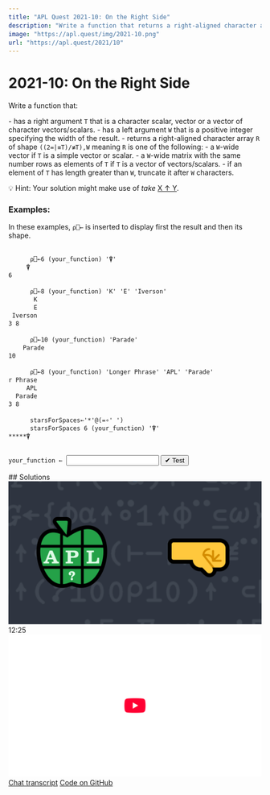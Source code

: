 ```yaml
---
title: "APL Quest 2021-10: On the Right Side"
description: "Write a function that returns a right-aligned character array with restricted width."
image: "https://apl.quest/img/2021-10.png"
url: "https://apl.quest/2021/10"
---
```


# <span class=s>2021-</span>10: On the Right Side
<!-- Write a function that returns a right-aligned character array with restricted width. -->
<p>Write a function that:</p>
- has a right argument <code class="language-APL">T</code> that is a character scalar, vector or a vector of character vectors/scalars.
- has a left argument <code class="language-APL">W</code> that is a positive integer specifying the width of the result.
- returns a right-aligned character array <code class="language-APL">R</code> of shape <code class="language-APL">((2=|≡T)/≢T),W</code> meaning <code class="language-APL">R</code> is one of the following:
    - a <code class="language-APL">W</code>-wide vector if <code class="language-APL">T</code> is a simple vector or scalar.
    - a <code class="language-APL">W</code>-wide matrix with the same number rows as elements of <code class="language-APL">T</code> if <code class="language-APL">T</code> is a vector of vectors/scalars.
- if an element of <code class="language-APL">T</code> has length greater than <code class="language-APL">W</code>, truncate it after <code class="language-APL">W</code> characters.

💡 Hint: Your solution might make use of <em>take</em>
      <a href="https://help.dyalog.com/latest/#Language/Primitive%20Functions/Take.htm" class="language-APL" target="_blank">X ↑ Y</a>.

### Examples:

<p>In these examples, <code class="language-APL">⍴⎕←</code> is inserted to display first the result and then its shape.</p>

```APL

      ⍴⎕←6 (your_function) '⍒'
     ⍒
6

      ⍴⎕←8 (your_function) 'K' 'E' 'Iverson'
       K
       E
 Iverson
3 8

      ⍴⎕←10 (your_function) 'Parade' 
    Parade
10

      ⍴⎕←8 (your_function) 'Longer Phrase' 'APL' 'Parade' 
r Phrase
     APL
  Parade
3 8

      starsForSpaces←'*'@(=∘' ')
      starsForSpaces 6 (your_function) '⍒'
*****⍒
  
```
 
<div class="pdiv">
  <code onclick="p_Input.focus()">your_function ← </code><input id="p_Input" autocomplete="off" spellcheck="false" oninput="this.parentElement.querySelector`button`.disabled=false;localStorage.setItem(window.location.pathname,this.value)" onkeypress="subm(event)">
  <button onclick="alert$.next`Testing…`;submitSolution`p`" class="md-button md-button--primary">&#x2714; Test</button>
</div>
<p id="p_Output"></p>
## Solutions
<div onclick="play(this)" title="Video on YouTube" class="yt">
<img alt="Video Thumbnail" src="../../img/2021-10.png">
<time>12:25</time>
<img alt="YouTube" src="../../img/yt-big.png">
</div>
<a href="https://chat.stackexchange.com/transcript/52405?m=64604513#64604513" target="_blank" class="md-button md-button--primary">Chat transcript</a>
<a href="https://github.com/abrudz/apl_quest/tree/main/2021/10.apl" target="_blank" class="md-button md-button--primary right">Code on GitHub</a>

<script>
    testCases={"a":[["6","'⍒'"],["8","'K' 'E' 'Iverson'"],["10","'Parade'"],["8","'Longer Phrase' 'APL' 'Parade'"],["2+?5","⎕A[10?26]"]],"b":[["1","'a'"],["0","'abc'"],["0","'abc' 'd'"],["1","' '"],["0","'ab '"],["0","'a  ' 'd'"],["0","0⍴⊂''"],["0","' '"],["5","''"],["5","'' '' ''"],["5","0⍴⊂''"],["5","' '"]],"f":"{⌽⍺↑⍤1↑⌽¨⊆⍵}","p":"⊢"}
    p_Input.value=localStorage.getItem(window.location.pathname)
    play=e=>e.outerHTML=`<iframe src="https://www.youtube.com/embed/tClkG4ybunI?list=PLYKQVqyrAEj9wDIUyLDGtDAFTKY38BUMN&autoplay=1" title="<span class=s>2021-</span>10: On the Right Side (APL Quest 2021-10)" frameborder="0" allow="accelerometer; autoplay; clipboard-write; encrypted-media; gyroscope; picture-in-picture; web-share" referrerpolicy="strict-origin-when-cross-origin" allowfullscreen></iframe>`
</script>
